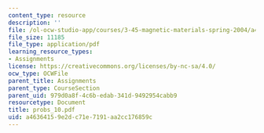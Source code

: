 ```yaml
---
content_type: resource
description: ''
file: /ol-ocw-studio-app/courses/3-45-magnetic-materials-spring-2004/a46364159e2dc71e7191aa2cc176859c_probs_10.pdf
file_size: 11185
file_type: application/pdf
learning_resource_types:
- Assignments
license: https://creativecommons.org/licenses/by-nc-sa/4.0/
ocw_type: OCWFile
parent_title: Assignments
parent_type: CourseSection
parent_uid: 979d0a8f-4c6b-edab-341d-9492954cabb9
resourcetype: Document
title: probs_10.pdf
uid: a4636415-9e2d-c71e-7191-aa2cc176859c
---
```

